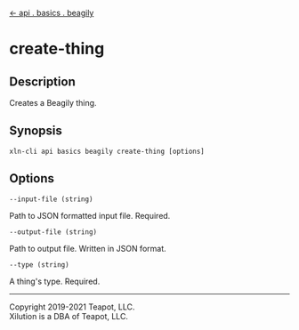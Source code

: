 [<- api . basics . beagily](index.md)

# create-thing

## Description

Creates a Beagily thing.

## Synopsis

```
xln-cli api basics beagily create-thing [options]
```

## Options

`--input-file (string)`

Path to JSON formatted input file. Required.

`--output-file (string)`

Path to output file. Written in JSON format.

`--type (string)`

A thing's type. Required.

---

Copyright 2019-2021 Teapot, LLC.  
Xilution is a DBA of Teapot, LLC.
